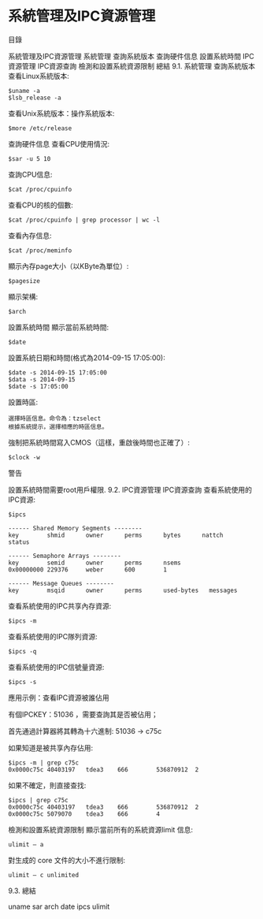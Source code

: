 # 系統管理及IPC資源管理
目錄

系統管理及IPC資源管理
系統管理
查詢系統版本
查詢硬件信息
設置系統時間
IPC資源管理
IPC資源查詢
檢測和設置系統資源限制
總結
9.1. 系統管理
查詢系統版本
查看Linux系統版本:

```
$uname -a
$lsb_release -a
```

查看Unix系統版本：操作系統版本:

```
$more /etc/release
```

查詢硬件信息
查看CPU使用情況:

```
$sar -u 5 10
```

查詢CPU信息:

```
$cat /proc/cpuinfo
```

查看CPU的核的個數:

```
$cat /proc/cpuinfo | grep processor | wc -l
```

查看內存信息:

```
$cat /proc/meminfo
```

顯示內存page大小（以KByte為單位）:

```
$pagesize
```

顯示架構:

```
$arch
```

設置系統時間
顯示當前系統時間:

```
$date
```

設置系統日期和時間(格式為2014-09-15 17:05:00):

```
$date -s 2014-09-15 17:05:00
$data -s 2014-09-15
$date -s 17:05:00
```

設置時區:

```
選擇時區信息。命令為：tzselect
根據系統提示，選擇相應的時區信息。
```

強制把系統時間寫入CMOS（這樣，重啟後時間也正確了）:

```
$clock -w
```

警告

設置系統時間需要root用戶權限.
9.2. IPC資源管理
IPC資源查詢
查看系統使用的IPC資源:

```
$ipcs

------ Shared Memory Segments --------
key        shmid      owner      perms      bytes      nattch     status

------ Semaphore Arrays --------
key        semid      owner      perms      nsems
0x00000000 229376     weber      600        1

------ Message Queues --------
key        msqid      owner      perms      used-bytes   messages
```

查看系統使用的IPC共享內存資源:

```
$ipcs -m
```

查看系統使用的IPC隊列資源:

```
$ipcs -q
```

查看系統使用的IPC信號量資源:

```
$ipcs -s
```

應用示例：查看IPC資源被誰佔用

有個IPCKEY：51036 ，需要查詢其是否被佔用；

首先通過計算器將其轉為十六進制:
51036 -> c75c

如果知道是被共享內存佔用:

```
$ipcs -m | grep c75c
0x0000c75c 40403197   tdea3    666        536870912  2
```

如果不確定，則直接查找:

```
$ipcs | grep c75c
0x0000c75c 40403197   tdea3    666        536870912  2
0x0000c75c 5079070    tdea3    666        4
```

檢測和設置系統資源限制
顯示當前所有的系統資源limit 信息:

```
ulimit – a
```

對生成的 core 文件的大小不進行限制:

```
ulimit – c unlimited
```

9.3. 總結

uname sar arch date ipcs ulimit
